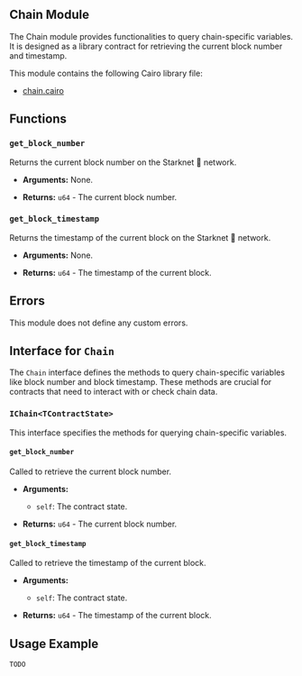 ## Chain Module

The Chain module provides functionalities to query chain-specific variables. It is designed as a library contract for retrieving the current block number and timestamp.

This module contains the following Cairo library file:

- [chain.cairo](https://github.com/keep-starknet-strange/satoru/blob/main/src/chain/chain.cairo)

## Functions

### `get_block_number`
Returns the current block number on the Starknet 🐺 network.

- **Arguments:** None.

- **Returns:** `u64` - The current block number.

### `get_block_timestamp`
Returns the timestamp of the current block on the Starknet 🐺 network.

- **Arguments:** None.

- **Returns:** `u64` - The timestamp of the current block.

## Errors

This module does not define any custom errors.

## Interface for `Chain`

The `Chain` interface defines the methods to query chain-specific variables like block number and block timestamp. These methods are crucial for contracts that need to interact with or check chain data.

### `IChain<TContractState>`
This interface specifies the methods for querying chain-specific variables.

#### `get_block_number`
Called to retrieve the current block number.

- **Arguments:**
  - `self`: The contract state.

- **Returns:** `u64` - The current block number.

#### `get_block_timestamp`
Called to retrieve the timestamp of the current block.

- **Arguments:**
  - `self`: The contract state.

- **Returns:** `u64` - The timestamp of the current block.

## Usage Example

```cairo
TODO